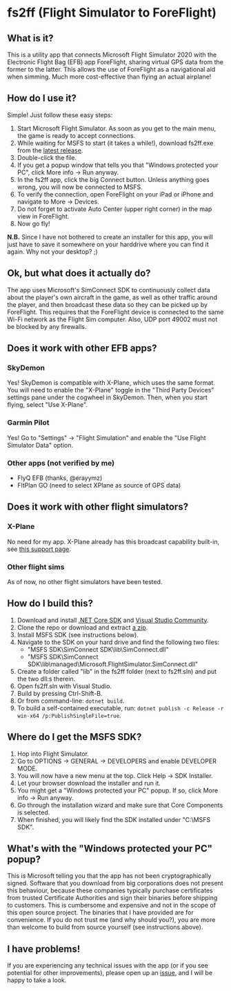 # fs2ff (Flight Simulator to ForeFlight)

## What is it?

This is a utility app that connects Microsoft Flight Simulator 2020 with the Electronic Flight Bag (EFB) app ForeFlight, sharing virtual GPS data from the former to the latter. This allows the use of ForeFlight as a navigational aid when simming. Much more cost-effective than flying an actual airplane!

## How do I use it?

Simple! Just follow these easy steps:
1. Start Microsoft Flight Simulator. As soon as you get to the main menu, the game is ready to accept connections.
1. While waiting for MSFS to start (it takes a while!), download fs2ff.exe from the [latest release](https://github.com/astenlund/fs2ff/releases/latest).
1. Double-click the file.
1. If you get a popup window that tells you that "Windows protected your PC", click More info -> Run anyway.
1. In the fs2ff app, click the big Connect button. Unless anything goes wrong, you will now be connected to MSFS.
1. To verify the connection, open ForeFlight on your iPad or iPhone and navigate to More -> Devices.
1. Do not forget to activate Auto Center (upper right corner) in the map view in ForeFlight.
1. Now go fly!

__N.B.__ Since I have not bothered to create an installer for this app, you will just have to save it somewhere on your harddrive where you can find it again. Why not your desktop? ;)

## Ok, but what does it actually do?

The app uses Microsoft's SimConnect SDK to continuously collect data about the player's own aircraft in the game, as well as other traffic around the player, and then broadcast these data so they can be picked up by ForeFlight. This requires that the ForeFlight device is connected to the same Wi-Fi network as the Flight Sim computer. Also, UDP port 49002 must not be blocked by any firewalls.

## Does it work with other EFB apps?

### SkyDemon

Yes! SkyDemon is compatible with X-Plane, which uses the same format. You will need to enable the "X-Plane" toggle in the "Third Party Devices" settings pane under the cogwheel in SkyDemon. Then, when you start flying, select "Use X-Plane".

### Garmin Pilot

Yes! Go to "Settings" -> "Flight Simulation" and enable the "Use Flight Simulator Data" option.

### Other apps (not verified by me)

- FlyQ EFB (thanks, @erayymz)
- FltPlan GO (need to select XPlane as source of GPS data)

## Does it work with other flight simulators?

### X-Plane

No need for my app. X-Plane already has this broadcast capability built-in, see [this support page](https://foreflight.com/support/support-center/category/about-foreflight-mobile/204115525).

### Other flight sims

As of now, no other flight simulators have been tested.

## How do I build this?

1. Download and install [.NET Core SDK](https://dotnet.microsoft.com/download) and [Visual Studio Community](https://visualstudio.microsoft.com/downloads/).
1. Clone the repo or download and extract [a zip](https://github.com/astenlund/fs2ff/archive/master.zip).
1. Install MSFS SDK (see instructions below).
1. Navigate to the SDK on your hard drive and find the following two files:
   - "MSFS SDK\SimConnect SDK\lib\SimConnect.dll"
   - "MSFS SDK\SimConnect SDK\lib\managed\Microsoft.FlightSimulator.SimConnect.dll"
1. Create a folder called "lib" in the fs2ff folder (next to fs2ff.sln) and put the two dll:s therein.
1. Open fs2ff.sln with Visual Studio.
1. Build by pressing Ctrl-Shift-B.
1. Or from command-line: `dotnet build`.
1. To build a self-contained executable, run: `dotnet publish -c Release -r win-x64 /p:PublishSingleFile=true`.

## Where do I get the MSFS SDK?

1. Hop into Flight Simulator.
1. Go to OPTIONS -> GENERAL -> DEVELOPERS and enable DEVELOPER MODE.
1. You will now have a new menu at the top. Click Help -> SDK Installer.
1. Let your browser download the installer and run it.
1. You might get a "Windows protected your PC" popup. If so, click More info -> Run anyway.
1. Go through the installation wizard and make sure that Core Components is selected.
1. When finished, you will likely find the SDK installed under "C:\MSFS SDK".

## What's with the "Windows protected your PC" popup?

This is Microsoft telling you that the app has not been cryptographically signed. Software that you download from big corporations does not present this behaviour, because these companies typically purchase certificates from trusted Certificate Authorities and sign their binaries before shipping to customers. This is cumbersome and expensive and not in the scope of this open source project. The binaries that I have provided are for convenience. If you do not trust me (and why should you?), you are more than welcome to build from source yourself (see instructions above).

## I have problems!

If you are experiencing any technical issues with the app (or if you see potential for other improvements), please open up an [issue](https://github.com/astenlund/fs2ff/issues), and I will be happy to take a look.
